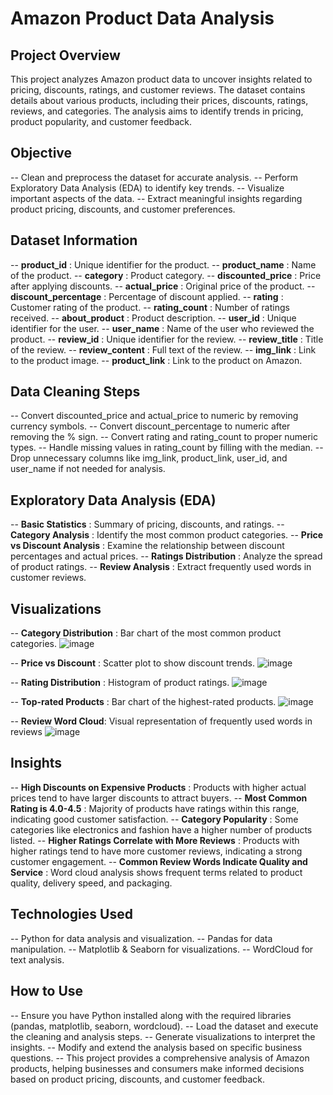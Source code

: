 # Amazon Product Data Analysis
## Project Overview
This project analyzes Amazon product data to uncover insights related to pricing, discounts, ratings, and customer reviews. The dataset contains details about various products, including their prices, discounts, ratings, reviews, and categories. The analysis aims to identify trends in pricing, product popularity, and customer feedback.

## Objective
-- Clean and preprocess the dataset for accurate analysis.
-- Perform Exploratory Data Analysis (EDA) to identify key trends.
-- Visualize important aspects of the data.
-- Extract meaningful insights regarding product pricing, discounts, and customer preferences.

## Dataset Information
-- **product_id** : Unique identifier for the product.
-- **product_name** : Name of the product.
-- **category** : Product category.
-- **discounted_price**  : Price after applying discounts.
-- **actual_price** : Original price of the product.
-- **discount_percentage** : Percentage of discount applied.
-- **rating** : Customer rating of the product.
-- **rating_count** : Number of ratings received.
-- **about_product** : Product description.
-- **user_id** : Unique identifier for the user.
-- **user_name** : Name of the user who reviewed the product.
-- **review_id** : Unique identifier for the review.
-- **review_title** : Title of the review.
-- **review_content** : Full text of the review.
-- **img_link** : Link to the product image.
-- **product_link** : Link to the product on Amazon.

## Data Cleaning Steps
-- Convert discounted_price and actual_price to numeric by removing currency symbols.
-- Convert discount_percentage to numeric after removing the % sign.
-- Convert rating and rating_count to proper numeric types.
-- Handle missing values in rating_count by filling with the median.
-- Drop unnecessary columns like img_link, product_link, user_id, and user_name if not needed for analysis.

## Exploratory Data Analysis (EDA)
-- **Basic Statistics** : Summary of pricing, discounts, and ratings.
-- **Category Analysis** : Identify the most common product categories.
-- **Price vs Discount Analysis** : Examine the relationship between discount percentages and actual prices.
-- **Ratings Distribution** : Analyze the spread of product ratings.
-- **Review Analysis** : Extract frequently used words in customer reviews.

## Visualizations
-- **Category Distribution** : Bar chart of the most common product categories.
![image](https://github.com/user-attachments/assets/a1542987-0e08-4085-ae25-abca2a025ade)

-- **Price vs Discount** : Scatter plot to show discount trends.
![image](https://github.com/user-attachments/assets/9f733c7e-d9a8-406f-aa33-38a64029e28d)

-- **Rating Distribution** : Histogram of product ratings.
![image](https://github.com/user-attachments/assets/eac9f901-bd97-4f7e-9786-9172aef62257)

-- **Top-rated Products** : Bar chart of the highest-rated products.
![image](https://github.com/user-attachments/assets/dda75dff-77a4-4b9a-86b6-51c087190a87)

-- **Review Word Cloud**: Visual representation of frequently used words in reviews
![image](https://github.com/user-attachments/assets/fce44c4b-dbd6-4194-89b3-6463843fa78b)

## Insights

-- **High Discounts on Expensive Products** : Products with higher actual prices tend to have larger discounts to attract buyers.
-- **Most Common Rating is 4.0-4.5** : Majority of products have ratings within this range, indicating good customer satisfaction.
-- **Category Popularity** : Some categories like electronics and fashion have a higher number of products listed.
-- **Higher Ratings Correlate with More Reviews** : Products with higher ratings tend to have more customer reviews, indicating a strong customer engagement.
-- **Common Review Words Indicate Quality and Service** : Word cloud analysis shows frequent terms related to product quality, delivery speed, and packaging.

## Technologies Used

-- Python for data analysis and visualization.
-- Pandas for data manipulation.
-- Matplotlib & Seaborn for visualizations.
-- WordCloud for text analysis.


## How to Use

-- Ensure you have Python installed along with the required libraries (pandas, matplotlib, seaborn, wordcloud).
-- Load the dataset and execute the cleaning and analysis steps.
-- Generate visualizations to interpret the insights.
-- Modify and extend the analysis based on specific business questions.
-- This project provides a comprehensive analysis of Amazon products, helping businesses and consumers make informed decisions based on product pricing, discounts, and customer feedback.


